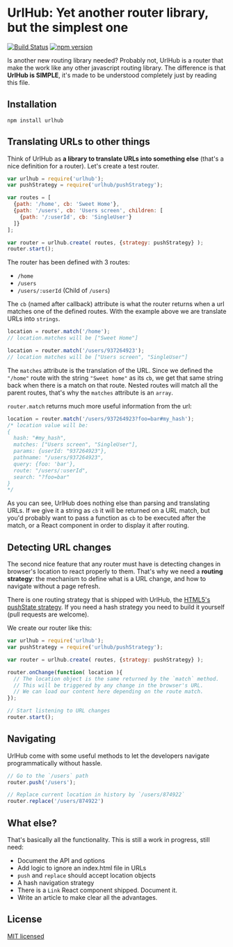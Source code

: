 UrlHub: Yet another router library, but the simplest one
======================================================
[![Build Status](https://secure.travis-ci.org/arqex/freezer.svg)](https://travis-ci.org/arqex/urlhub)
[![npm version](https://badge.fury.io/js/urlhub.svg)](http://badge.fury.io/js/urlhub)

Is another new routing library needed? Probably not, UrlHub is a router that make the work like any other javascript routing library. The difference is that **UrlHub is SIMPLE**, it's made to be understood completely just by reading this file.

## Installation

```
npm install urlhub
```

## Translating URLs to other things

Think of UrlHub as **a library to translate URLs into something else** (that's a nice definition for a router). Let's create a test router.

```js
var urlhub = require('urlhub');
var pushStrategy = require('urlhub/pushStrategy');

var routes = [
  {path: '/home', cb: 'Sweet Home'},
  {path: '/users', cb: 'Users screen', children: [
    {path: '/:userId', cb: 'SingleUser'}
  ]}
];

var router = urlhub.create( routes, {strategy: pushStrategy} );
router.start();
```

The router has been defined with 3 routes:
- `/home`
- `/users`
- `/users/:userId` (Child of `/users`)

The `cb` (named after callback) attribute is what the router returns when a url matches one of the defined routes. With the example above we are translate URLs into `strings`.

```js
location = router.match('/home');
// location.matches will be ["Sweet Home"]

location = router.match('/users/937264923');
// location matches will be ["Users screen", "SingleUser"]
```

The `matches` attribute is the translation of the URL. Since we defined the `"/home"` route with the string `"Sweet home"` as its `cb`, we get that same string back when there is a match on that route. Nested routes will match all the parent routes, that's
why the `matches` attribute is an `array`.

`router.match` returns much more useful information from the url:
```js
location = router.match('/users/937264923?foo=bar#my_hash');
/* location value will be:
{
  hash: "#my_hash",
  matches: ["Users screen", "SingleUser"],
  params: {userId: "937264923"},
  pathname: "/users/937264923",
  query: {foo: 'bar'},
  route: "/users/:userId",
  search: "?foo=bar"
}
*/
```

As you can see, UrlHub does nothing else than parsing and translating URLs. If we give it a string as `cb` it will be returned on a URL match, but you'd probably want to pass a function as `cb` to be executed after the match, or a React component in order to display it after routing.

## Detecting URL changes
The second nice feature that any router must have is detecting changes in browser's location to react properly to them. That's why we need a **routing strategy**: the mechanism to define what is a URL change, and how to navigate without a page refresh.

There is one routing strategy that is shipped with UrlHub, the [HTML5's pushState strategy](https://developer.mozilla.org/en-US/docs/Web/API/History_API). If you need a hash strategy you need to build it yourself (pull requests are welcome).

We create our router like this:
```js
var urlhub = require('urlhub');
var pushStrategy = require('urlhub/pushStrategy');

var router = urlhub.create( routes, {strategy: pushStrategy} );

router.onChange(function( location ){
  // The location object is the same returned by the `match` method.
  // This will be triggered by any change in the browser's URL.
  // We can load our content here depending on the route match.
});

// Start listening to URL changes
router.start();
```

## Navigating
UrlHub come with some useful methods to let the developers navigate programmatically without hassle.

```js
// Go to the `/users` path
router.push('/users');

// Replace current location in history by `/users/874922`
router.replace('/users/874922')
```

## What else?
That's basically all the functionality. This is still a work in progress, still need:
* Document the API and options
* Add logic to ignore an index.html file in URLs
* `push` and `replace` should accept location objects
* A hash navigation strategy
* There is a `Link` React component shipped. Document it.
* Write an article to make clear all the advantages.


## License
[MIT licensed](LICENSE)
